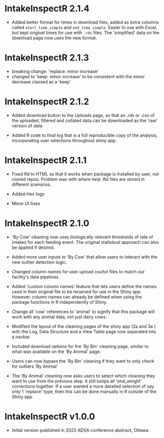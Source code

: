 # IntakeInspectR 2.1.4
* Added better format for times in download files, added as extra columns called `start_time_simple` and `end_time_simple`. Easier to use with Excel, but kept original times for use with `.rds` files. The 'simplified' data on the download page now uses the new format. 

# IntakeInspectR 2.1.3

* breaking change: 'replace: minor increase' 
* changed to 'keep: minor increase' to be consistent with the minor decrease classed as a 'keep'


# IntakeInspectR 2.1.2

* Added download button to the Uploads page, so that an .rds or .csv of the uploaded, filtered and collated data can be downloaded as the 'raw' version of data

* Added R code to final log that is a full reproducible copy of the analysis, incorporating user selections throughout shiny app.



# IntakeInspectR 2.1.1

* Fixed Rd to HTML so that it works when package is installed by user, not cloned repos. Problem was with where help .Rd files are stored in different scenarios.

* Added Hex logo

* Minor UI fixes

# IntakeInspectR 2.1.0

* 'By Cow' cleaning now uses biologically relevant thresholds of rate of intakes for each feeding event. The original statistical approach can also be applied if desired.

* Added more user inputs to 'By Cow' that allow users to interact with the new outlier detection logic.

* Changed column names for user upload csv/txt files to match our facility's data pipelines.

* Added 'custom column names' feature that lets users define the names used in their original file to be renamed for use in the Shiny app. However, column names can already be defined when using the package functions in R independently of Shiny.

* Change all 'cow' references to 'animal' to signify that this package will work with any animal data, not just dairy cows.

* Modified the layout of the cleaning pages of the shiny app (2a and 3a ) with the Log, Data Structure and a View Table page now separated into a navbar.

* Included download options for the 'By Bin' cleaning page, similar to what was available on the 'By Animal' page.

* Users can now bypass the 'By Bin' cleaning if they want to only check for outliers 'By Animal'

* The 'By Animal' cleaning now asks users to select which cleaning they want to use from the previous step. It still lumps all 'end_weight' corrections together. If a user wanted a more detailed selection of say only 1 'replace' type, then this can be done manually in R outside of the Shiny app.


# IntakeInspectR v1.0.0

* Initial version published in 2023 ADSA conference abstract, Ottawa.


